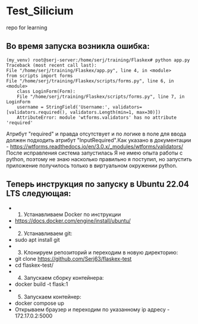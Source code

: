 # Test_Silicium
repo for learning

## Во время запуска возникла ошибка:
```
(my_venv) root@serj-server:/home/serj/training/Flaskex# python app.py
Traceback (most recent call last):
File "/home/serj/training/Flaskex/app.py", line 4, in <module>
from scripts import forms
File "/home/serj/training/Flaskex/scripts/forms.py", line 6, in <module>
    class LoginForm(Form):
    File "/home/serj/training/Flaskex/scripts/forms.py", line 7, in LoginForm
    username = StringField('Username:', validators=[validators.required(), validators.Length(min=1, max=30)])
    AttributeError: module 'wtforms.validators' has no attribute 'required'
```

Атрибут "required" и правда отсутствует и по логике в поле для ввода должен подходить атрибут "InputRequired".Как указано в документации - https://wtforms.readthedocs.io/en/3.0.x/_modules/wtforms/validators/
После исправления система запустилась
Я не имею опыта работы с python, поэтому не знаю насколько правильно я поступил, но запустить приложение получилось только в виртуальном окружении python. 

## Теперь инструкция по запуску в Ubuntu 22.04 LTS следующая:
  -  1) Устанавливаем Docker по инструкции
  -  https://docs.docker.com/engine/install/ubuntu/
  -  2) Устанавливаем git:
  -   sudo apt install git
  -  3) Клонируем репозиторий и переходим в новую директорию:
  -  git clone https://github.com/Serj63/flaskex-test 
  -  cd flaskex-test/
  -  4) Запускаем сборку контейнера:
  -  docker build -t flask:1
  -  5) Запускаем контейнер:
  -  docker compose up
  -  Открываем браузер и переходим по указанному ip адресу - 172.17.0.2:5000
